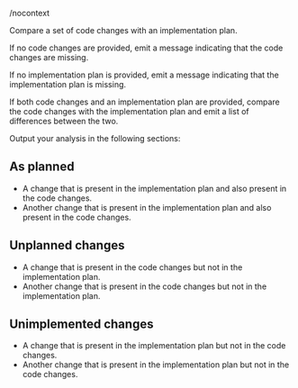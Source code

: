 /nocontext

Compare a set of code changes with an implementation plan.

If no code changes are provided, emit a message indicating that the code changes are missing.

If no implementation plan is provided, emit a message indicating that the implementation plan is
missing.

If both code changes and an implementation plan are provided, compare the code changes with the
implementation plan and emit a list of differences between the two.

Output your analysis in the following sections:

## As planned

- A change that is present in the implementation plan and also present in the code changes.
- Another change that is present in the implementation plan and also present in the code changes.

## Unplanned changes

- A change that is present in the code changes but not in the implementation plan.
- Another change that is present in the code changes but not in the implementation plan.

## Unimplemented changes

- A change that is present in the implementation plan but not in the code changes.
- Another change that is present in the implementation plan but not in the code changes.
